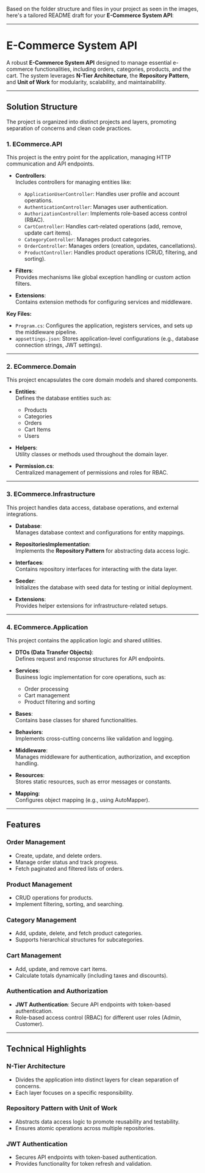 Based on the folder structure and files in your project as seen in the images, here's a tailored README draft for your **E-Commerce System API**:

---

# E-Commerce System API

A robust **E-Commerce System API** designed to manage essential e-commerce functionalities, including orders, categories, products, and the cart. The system leverages **N-Tier Architecture**, the **Repository Pattern**, and **Unit of Work** for modularity, scalability, and maintainability.

---

## Solution Structure

The project is organized into distinct projects and layers, promoting separation of concerns and clean code practices.

### 1. **ECommerce.API**

This project is the entry point for the application, managing HTTP communication and API endpoints.

- **Controllers**:  
  Includes controllers for managing entities like:
  - `ApplicationUserController`: Handles user profile and account operations.
  - `AuthenticationController`: Manages user authentication.
  - `AuthorizationController`: Implements role-based access control (RBAC).
  - `CartController`: Handles cart-related operations (add, remove, update cart items).
  - `CategoryController`: Manages product categories.
  - `OrderController`: Manages orders (creation, updates, cancellations).
  - `ProductController`: Handles product operations (CRUD, filtering, and sorting).

- **Filters**:  
  Provides mechanisms like global exception handling or custom action filters.

- **Extensions**:  
  Contains extension methods for configuring services and middleware.

**Key Files:**
- `Program.cs`: Configures the application, registers services, and sets up the middleware pipeline.
- `appsettings.json`: Stores application-level configurations (e.g., database connection strings, JWT settings).

---

### 2. **ECommerce.Domain**

This project encapsulates the core domain models and shared components.

- **Entities**:  
  Defines the database entities such as:
  - Products
  - Categories
  - Orders
  - Cart Items
  - Users

- **Helpers**:  
  Utility classes or methods used throughout the domain layer.

- **Permission.cs**:  
  Centralized management of permissions and roles for RBAC.

---

### 3. **ECommerce.Infrastructure**

This project handles data access, database operations, and external integrations.

- **Database**:  
  Manages database context and configurations for entity mappings.

- **RepositoriesImplementation**:  
  Implements the **Repository Pattern** for abstracting data access logic.

- **Interfaces**:  
  Contains repository interfaces for interacting with the data layer.

- **Seeder**:  
  Initializes the database with seed data for testing or initial deployment.

- **Extensions**:  
  Provides helper extensions for infrastructure-related setups.

---

### 4. **ECommerce.Application**

This project contains the application logic and shared utilities.

- **DTOs (Data Transfer Objects)**:  
  Defines request and response structures for API endpoints.

- **Services**:  
  Business logic implementation for core operations, such as:
  - Order processing
  - Cart management
  - Product filtering and sorting

- **Bases**:  
  Contains base classes for shared functionalities.

- **Behaviors**:  
  Implements cross-cutting concerns like validation and logging.

- **Middleware**:  
  Manages middleware for authentication, authorization, and exception handling.

- **Resources**:  
  Stores static resources, such as error messages or constants.

- **Mapping**:  
  Configures object mapping (e.g., using AutoMapper).

---

## Features

### **Order Management**
- Create, update, and delete orders.
- Manage order status and track progress.
- Fetch paginated and filtered lists of orders.

### **Product Management**
- CRUD operations for products.
- Implement filtering, sorting, and searching.

### **Category Management**
- Add, update, delete, and fetch product categories.
- Supports hierarchical structures for subcategories.

### **Cart Management**
- Add, update, and remove cart items.
- Calculate totals dynamically (including taxes and discounts).

### **Authentication and Authorization**
- **JWT Authentication**: Secure API endpoints with token-based authentication.
- Role-based access control (RBAC) for different user roles (Admin, Customer).

---

## Technical Highlights

### N-Tier Architecture
- Divides the application into distinct layers for clean separation of concerns.
- Each layer focuses on a specific responsibility.

### Repository Pattern with Unit of Work
- Abstracts data access logic to promote reusability and testability.
- Ensures atomic operations across multiple repositories.

### JWT Authentication
- Secures API endpoints with token-based authentication.
- Provides functionality for token refresh and validation.
